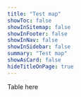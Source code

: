 ```yaml
---
title: "Test map"
showToc: false
showInSitemap: false
showInFooter: false
showInNav: false
showInSidebar: false
summary: "Test map"
showAsCard: false
hideTitleOnPage: true
---
```


<MapTest></MapTest>

Table here
